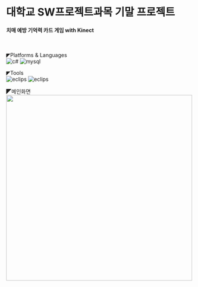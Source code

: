 # 대학교 SW프로젝트과목 기말 프로젝트

#### 치매 예방 기억력 카드 게임 with Kinect
<br>

◤Platforms & Languages<br>
![c#](https://img.shields.io/badge/Cs-512BD4?style=for-the-badge&logo=csharp&logoColor=white)
![mysql](https://img.shields.io/badge/MySQL-00000F?style=for-the-badge&logo=mysql&logoColor=white)

◤Tools<br>
![eclips](https://img.shields.io/badge/VisualStudio-5C2D91?style=for-the-badge&logo=visualstudio&logoColor=white)
![eclips](https://img.shields.io/badge/Kinect-5C2D91?style=for-the-badge&logo=https://github.com/KION126/kinect-wpf-PreventionofDementiaMemoryCardGame/assets/73977410/8cef8e84-16ce-4197-ad55-bd03980d7201&logoColor=white)
<br>

◤메인화면<br>
<img src="https://github.com/KION126/jsp-project-develop/assets/73977410/4897eb63-d34e-406a-8375-a0f537a319b4"  width="500" height="500"/>


